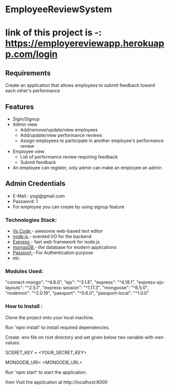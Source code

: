 # EmployeeReviewSystem

# link of this project is -: https://employereviewapp.herokuapp.com/login

<h2>Requirements</h2>
<p>Create an application that allows employees to submit feedback toward each other's performance<p>
<h2>Features</h2>
<ul>
<li>Sigin/Signup</li>
<li>Admin view<ul>
<li>Add/remove/update/view employees</li>
<li>Add/update/view performance reviews</li>
<li>Assign employees to participate in another employee's performance review</li></ul>
</li>
<li>Employee view<ul>
<li>List of performance review requiring feedback</li>
<li>Submit feedback</li></ul> </li>
<li>An employee can register, only admin can make an employee an admin</li></ul>
<h2>Admin Credentials</h2>
<ul>
  <li>E-Mail : yogi@gmail.com</li>
  <li>Password: 1</li>
  <li>For employee you can create by using signup feature</li>
</ul>

### Technologies Stack:

<ul>
  <li><a href="https://code.visualstudio.com/">Vs Code </a>- awesome web-based text editor </li>
  <li><a href="https://nodejs.org/en//">node.js </a>- evented I/O for the backend </li>
  <li><a href="https://expressjs.com/">Express </a>- fast web framework for node.js </li>
  <li><a href="https://www.mongodb.com/">mongoDB </a>- the database for modern applications </li>
  <li><a href="http://www.passportjs.org/">Passport </a>- For Authentication purpose </li>
  <li>etc </li>
</ul>

### Modules Used:

"connect-mongo": "^4.6.0",
"ejs": "^3.1.8",
"express": "^4.18.1",
"express-ejs-layouts": "^2.5.1",
"express-session": "^1.17.3",
"mongoose": "^6.5.0",
"nodemon": "^2.0.19",
"passport": "^0.6.0",
"passport-local": "^1.0.0"

### How to Install :

Clone the project onto your local machine.

Run 'npm install' to install required dependencies.

Create .env file on root directory and set given below two variable with own values:

SCERET_KEY = <YOUR_SECRET_KEY>

MONGODB_URI= <MONGODB_URL>

Run 'npm start' to start the application.

then Visit the application at http://localhost:8000

